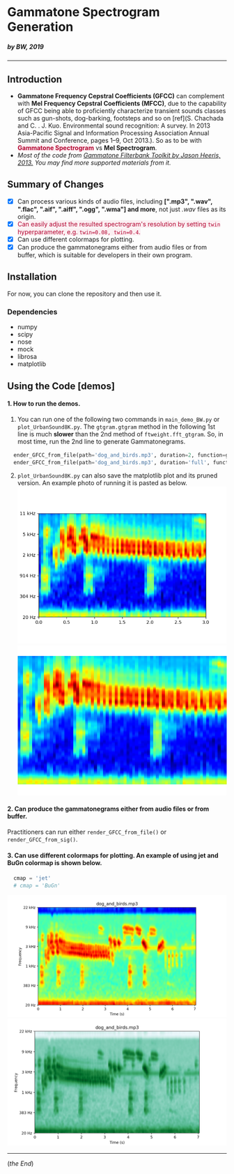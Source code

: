 # Gammatone Spectrogram Generation
##### by BW, 2019

---

## Introduction
- **Gammatone Frequency Cepstral Coefficients (GFCC)** can complement with **Mel Frequency Cepstral Coefficients (MFCC)**, due to the capability of GFCC being able to proficiently characterize transient sounds classes such as gun-shots, dog-barking, footsteps and so on [ref](S. Chachada and C. . J. Kuo. Environmental sound recognition: A survey. In 2013 Asia-Pacific Signal and Information Processing Association Annual Summit and Conference, pages 1–9, Oct 2013.). So as to be with <span style="color:#B40431;background-color:#FBEFF2">**Gammatone Spectrogram**</span> vs **Mel Spectrogram**.
- *Most of the code from [Gammatone Filterbank Toolkit by Jason Heeris, 2013.](https://github.com/detly/gammatone) You may find more supported materials from it.*

## Summary of Changes
+ [x] Can process various kinds of audio files, including **[".mp3", ".wav", ".flac", ".aif", ".aiff", ".ogg", ".wma"] and more**, not just *.wav* files as its origin.
+ [x] <span style="color:#B40431;background-color:#FBEFF2">Can easily adjust the resulted spectrogram's resolution by setting `twin` hyperparameter, e.g. `twin=0.08, twin=0.4`.</span>
+ [x] Can use different colormaps for plotting.
+ [x] Can produce the gammatonegrams either from audio files or from buffer, which is suitable for developers in their own program.

Installation
------------

For now, you can clone the repository and then use it.

### Dependencies

 - numpy
 - scipy
 - nose
 - mock
 - librosa
 - matplotlib

Using the Code [demos]
--------------
#### 1. How to run the demos.
1. You can run one of the following two commands in `main_demo_BW.py` or `plot_UrbanSound8K.py`. The `gtgram.gtgram` method in the following 1st line is much **slower** than the 2nd method of `ftweight.fft_gtgram`. So, in most time, run the 2nd line to generate Gammatonegrams.
```python
  ender_GFCC_from_file(path='dog_and_birds.mp3', duration=2, function=gtgram.gtgram) #Process 2-second chunk.
  ender_GFCC_from_file(path='dog_and_birds.mp3', duration='full', function=fftweight.fft_gtgram)
```
2. `plot_UrbanSound8K.py` can also save the matplotlib plot and its pruned version. An example photo of running it is pasted as below.
![GFCC_result_fft](img/GFCC_result_fft.png)
![prune_GFCC_fft](img/prune_GFCC_fft.png)

#### 2. Can produce the gammatonegrams either from audio files or from buffer.
Practitioners can run either `render_GFCC_from_file()` or `render_GFCC_from_sig()`.

#### 3. Can use different colormaps for plotting. An example of using **jet** and **BuGn** colormap is shown below.
```python
  cmap = 'jet'  
  # cmap = 'BuGn'
```
![Gammatone spectrogram of Dog_and_Birds in colormap of jet](img/dog_and_birds_Jet_cmap.png)
![Gammatone spectrogram of Dog_and_Birds in colormap of BuGn](img/dog_and_birds_BuGn_cmap.png)

---
(_the End_)
